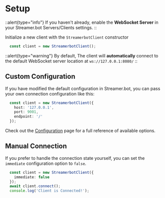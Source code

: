 # Setup

::alert{type="info"}
If you haven't already,  enable the **WebSocket Server** in your Streamer.bot Servers/Clients settings.
::


Initialize a new client with the `StreamerbotClient` constructor

```ts [Default Settings]
  const client = new StreamerbotClient();
```

::alert{type="warning"}
By default, The client will **automatically** connect to the default WebSocket server location at `ws://127.0.0.1:8080/`
::


## Custom Configuration

If you have modified the default configuration in Streamer.bot, you can pass your own connection configuration like this:

```ts [Custom Settings]
  const client = new StreamerbotClient({
    host: '127.0.0.1',
    port: 9001,
    endpoint: '/'
  });
```

Check out the [Configuration](/guide/api/config) page for a full reference of available options.

## Manual Connection

If you prefer to handle the connection state yourself, you can set the `immediate` configuration option to `false`.

```ts [Disable Auto Connect]
  const client = new StreamerbotClient({
    immediate: false
  });
  await client.connect();
  console.log('Client is Connected!');
```